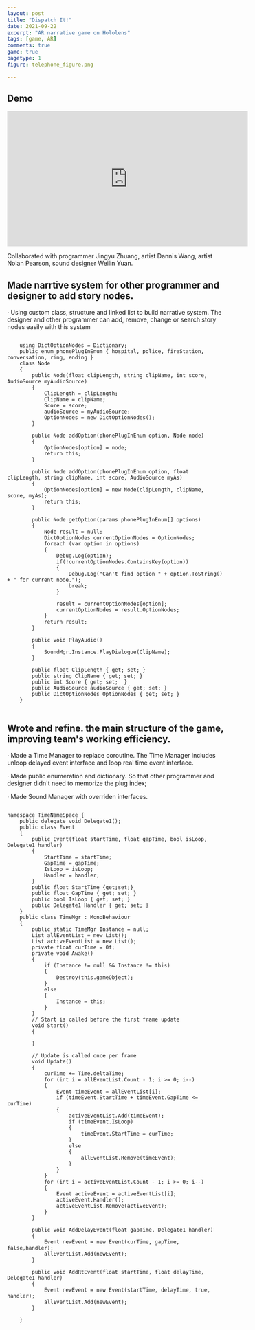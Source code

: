 ```yaml
---
layout: post
title: "Dispatch It!"
date: 2021-09-22
excerpt: "AR narrative game on Hololens"
tags: [game, AR]
comments: true
game: true
pagetype: 1
figure: telephone_figure.png

---
```


## Demo
<iframe width="560" height="315" src="https://www.youtube.com/embed/lsWpTOg26Pc" frameborder="0" allow="accelerometer; autoplay; encrypted-media; gyroscope; picture-in-picture" allowfullscreen></iframe>

Collaborated with programmer Jingyu Zhuang, artist Dannis Wang, artist Nolan Pearson, sound designer Weilin Yuan.


## Made narrtive system for other programmer and designer to add story nodes.
<p>· Using custom class, structure and linked list to build narrative system. The designer and other programmer can add, remove, change or search story nodes easily with this system</p>

<pre>
<code>
    using DictOptionNodes = Dictionary<phonePlugInEnum, Node>;
    public enum phonePlugInEnum { hospital, police, fireStation, conversation, ring, ending }
    class Node
    {
        public Node(float clipLength, string clipName, int score, AudioSource myAudioSource)
        {
            ClipLength = clipLength;
            ClipName = clipName;
            Score = score;
            audioSource = myAudioSource;
            OptionNodes = new DictOptionNodes();
        }

        public Node addOption(phonePlugInEnum option, Node node)
        {
            OptionNodes[option] = node;
            return this;
        }

        public Node addOption(phonePlugInEnum option, float clipLength, string clipName, int score, AudioSource myAs)
        {
            OptionNodes[option] = new Node(clipLength, clipName, score, myAs);
            return this;
        }

        public Node getOption(params phonePlugInEnum[] options)
        {
            Node result = null;
            DictOptionNodes currentOptionNodes = OptionNodes;
            foreach (var option in options)
            {
                Debug.Log(option);
                if(!currentOptionNodes.ContainsKey(option))
                {
                    Debug.Log("Can't find option " + option.ToString() + " for current node.");
                    break;
                }

                result = currentOptionNodes[option];
                currentOptionNodes = result.OptionNodes;
            }
            return result;
        }

        public void PlayAudio()
        {
            SoundMgr.Instance.PlayDialogue(ClipName);
        }

        public float ClipLength { get; set; }
        public string ClipName { get; set; }
        public int Score { get; set;  }
        public AudioSource audioSource { get; set; }
        public DictOptionNodes OptionNodes { get; set; }
    }
</code>
</pre>

## Wrote and refine. the main structure of the game, improving team's working efficiency.
<p>· Made a Time Manager to replace coroutine. The Time Manager includes unloop delayed event interface and loop real time event interface.</p>
<p>· Made public enumeration and dictionary. So that other programmer and designer didn't need to memorize the plug index;</p>
<p>· Made Sound Manager with overriden interfaces.</p>

<pre>
<code>
namespace TimeNameSpace {
    public delegate void Delegate1();
    public class Event
    {
        public Event(float startTime, float gapTime, bool isLoop, Delegate1 handler)
        {
            StartTime = startTime;
            GapTime = gapTime;
            IsLoop = isLoop;
            Handler = handler;
        }
        public float StartTime {get;set;}
        public float GapTime { get; set; }
        public bool IsLoop { get; set; }
        public Delegate1 Handler { get; set; }
    }
    public class TimeMgr : MonoBehaviour
    {
        public static TimeMgr Instance = null;
        List<Event> allEventList = new List<Event>();
        List<Event> activeEventList = new List<Event>();
        private float curTime = 0f;
        private void Awake()
        {
            if (Instance != null && Instance != this)
            {
                Destroy(this.gameObject);
            }
            else
            {
                Instance = this;
            }
        }
        // Start is called before the first frame update
        void Start()
        {

        }

        // Update is called once per frame
        void Update()
        {
            curTime += Time.deltaTime;
            for (int i = allEventList.Count - 1; i >= 0; i--)
            {
                Event timeEvent = allEventList[i];
                if (timeEvent.StartTime + timeEvent.GapTime <= curTime)
                {
                    activeEventList.Add(timeEvent);
                    if (timeEvent.IsLoop)
                    {
                        timeEvent.StartTime = curTime;
                    }
                    else
                    {
                        allEventList.Remove(timeEvent);
                    }
                }
            }
            for (int i = activeEventList.Count - 1; i >= 0; i--)
            {
                Event activeEvent = activeEventList[i];
                activeEvent.Handler();
                activeEventList.Remove(activeEvent);
            }
        }

        public void AddDelayEvent(float gapTime, Delegate1 handler)
        {
            Event newEvent = new Event(curTime, gapTime, false,handler);
            allEventList.Add(newEvent);
        }

        public void AddRtEvent(float startTime, float delayTime, Delegate1 handler)
        {
            Event newEvent = new Event(startTime, delayTime, true, handler);
            allEventList.Add(newEvent);
        }

    }
</code>
</pre>